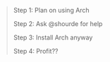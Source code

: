 > Step 1: Plan on using Arch
> 
> Step 2: Ask @shourde for help
> 
> Step 3: Install Arch anyway
> 
> Step 4: Profit??
>
